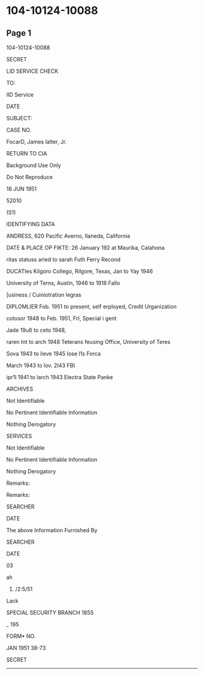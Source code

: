 # 104-10124-10088

## Page 1

104-10124-10088

SECRET

LID SERVICE CHECK

TO:

IID Service

DATE

SUBJECT:

CASE NO.

FocarD, James lalter, Jr.

RETURN TO CIA

Background Use Only

Do Not Reproduce

18 JUN 1951

52010

(S1)

IDENTIFYING DATA

ANDRESS, 620 Pacific Averno, Ilaneda, California

DATE & PLACE OP FIKTE: 26 January 192 at Maurika, Calahona

ritas statuss aried to sarah Futh Ferry Recond

DUCATIes Kilgoro Collego, Rilgore, Texas, Jan to Yay 1946

University of Terns, Austin, 1946 to 1918 Fallo

[usiness / Cuiniotration legras

DIPLOMLIER Fob. 1951 to present, self erployed, Credit Urganization

cotosor 1948 to Feb. 1951, FrI, Special i gent

Jade 19u6 to ceto 1948,

raren Int to arch 1948 Teterans feusing Office, University of Teres

Sova 1943 to lieve 1945 lose l1s Forca

March 1943 to lov. 2I43 FBI

ipr1l 1941 to larch 1943 Electra State Panke

ARCHIVES

Not Identifiable

No Pertinent Identifiable Information

Nothing Derogatory

SERVICES

Not Identifiable

No Pertinent Identifiable Information

Nothing Derogatory

Remarks:

Remarks:

SEARCHER

DATE

The above Information Furnished By

SEARCHER

DATE

03

ah

1. /2:5/51

Lack

SPECIAL SECURITY BRANCH 185S

_ 195

FORM• NO.

JAN 1951 38-73

SECRET

---

